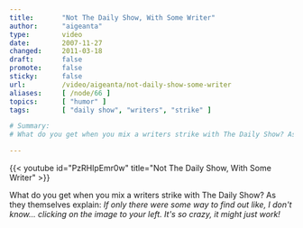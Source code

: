 ```yaml
---
title:       "Not The Daily Show, With Some Writer"
author:      "aigeanta"
type:        video
date:        2007-11-27
changed:     2011-03-18
draft:       false
promote:     false
sticky:      false
url:         /video/aigeanta/not-daily-show-some-writer
aliases:     [ /node/66 ]
topics:      [ "humor" ]
tags:        [ "daily show", "writers", "strike" ]

# Summary:
# What do you get when you mix a writers strike with The Daily Show? As they themselves explain: <em>If only there were some way to find out like, I don't know... clicking on the image to your left. It's so crazy, it might just work!</em>

---
```

{{< youtube id="PzRHlpEmr0w" title="Not The Daily Show, With Some Writer" >}}

What do you get when you mix a writers strike with The Daily Show? As they themselves explain: <em>If only there were some way to find out like, I don't know... clicking on the image to your left. It's so crazy, it might just work!</em>


